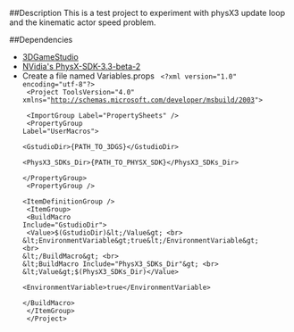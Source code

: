 ##Description
This is a test project to experiment with physX3 update loop and the kinematic actor speed problem.

##Dependencies
* [3DGameStudio](http://www.3dgamestudio.com/)
* [NVidia's PhysX-SDK-3.3-beta-2](https://developer.nvidia.com/rdp/physx-downloads)
* Create a file named Variables.props
    <code>
    &lt;?xml version="1.0" encoding="utf-8"?&gt; <br>
    &lt;Project ToolsVersion="4.0" xmlns="http://schemas.microsoft.com/developer/msbuild/2003"&gt; <br>
      &lt;ImportGroup Label="PropertySheets" /&gt; <br>
      &lt;PropertyGroup Label="UserMacros"&gt; <br>
        &lt;GstudioDir&gt;{PATH_TO_3DGS}&lt;/GstudioDir&gt; <br>
        &lt;PhysX3_SDKs_Dir&gt;{PATH_TO_PHYSX_SDK}&lt;/PhysX3_SDKs_Dir&gt; <br>
      &lt;/PropertyGroup&gt; <br>
      &lt;PropertyGroup /&gt; <br>
      &lt;ItemDefinitionGroup /&gt; <br>
      &lt;ItemGroup&gt; <br>
        &lt;BuildMacro Include="GstudioDir"&gt; <br>
          &lt;Value&gt;$(GstudioDir)&lt;/Value&gt; <br>
          &lt;EnvironmentVariable&gt;true&lt;/EnvironmentVariable&gt; <br>
        &lt;/BuildMacro&gt; <br>
        &lt;BuildMacro Include="PhysX3_SDKs_Dir"&gt; <br>
          &lt;Value&gt;$(PhysX3_SDKs_Dir)&lt;/Value&gt; <br>
          &lt;EnvironmentVariable&gt;true&lt;/EnvironmentVariable&gt; <br>
        &lt;/BuildMacro&gt; <br>
      &lt;/ItemGroup&gt; <br>
    &lt;/Project&gt; <br>
    </code>
